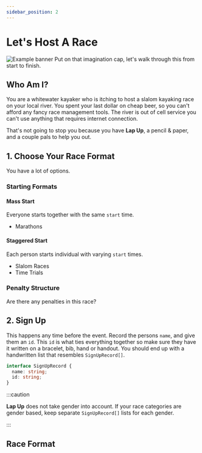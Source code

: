 ```yaml
---
sidebar_position: 2
---
```


# Let's Host A Race

![Example banner](img.png)
Put on that imagination cap, let's walk through this from start to finish.

## Who Am I?

You are a whitewater kayaker who is itching to host a slalom kayaking race on your local
river. You spent your last dollar on cheap beer, so you can't afford any fancy race
management tools. The river is out of cell service you can't use anything that requires
internet connection.

That's not going to stop you because you have **Lap Up**, a pencil & paper, and a couple
pals to help you out.

## 1. Choose Your Race Format

You have a lot of options.

### Starting Formats

#### Mass Start

Everyone starts together with the same `start` time.

* Marathons

#### Staggered Start

Each person starts individual with varying `start` times.

* Slalom Races
* Time Trials

### Penalty Structure

Are there any penalties in this race? 


## 2. Sign Up

This happens any time before the event. Record the persons `name`, and give them an 
`id`. This `id` is what ties everything together so make sure they have it written on 
a bracelet, bib, hand or handout. You should end up with a handwritten list that 
resembles `SignUpRecord[]`.

```typescript
interface SignUpRecord {
  name: string;
  id: string;
}
```

:::caution

**Lap Up** does not take gender into account. If your race categories are gender based,
keep separate `SignUpRecord[]` lists for each gender.

:::

## Race Format






